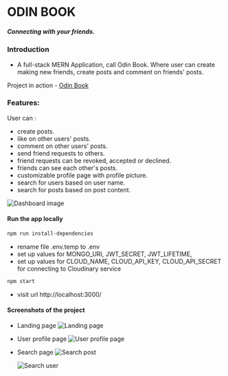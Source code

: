 # ODIN BOOK

##### Connecting with your friends.

### Introduction

- A full-stack MERN Application, call Odin Book. Where user can create making new friends, create posts and comment on friends' posts.

Project in action - [Odin Book](https://odin-book.herokuapp.com/landing)

### Features:

User can :

- create posts.
- like on other users' posts.
- comment on other users' posts.
- send friend requests to others.
- friend requests can be revoked, accepted or declined.
- friends can see each other's posts.
- customizable profile page with profile picture.
- search for users based on user name.
- search for posts based on post content.

![Dashboard image](https://res.cloudinary.com/dbvndh29t/image/upload/v1656426473/odin-book/dashboard_hh1dr5.png)

#### Run the app locally

```sh
npm run install-dependencies
```

- rename file .env.temp to .env
- set up values for MONGO_URI, JWT_SECRET, JWT_LIFETIME,
- set up values for CLOUD_NAME, CLOUD_API_KEY, CLOUD_API_SECRET for connecting to Cloudinary service

```sh
npm start
```

- visit url http://localhost:3000/

#### Screenshots of the project

- Landing page
  ![Landing page](https://res.cloudinary.com/dbvndh29t/image/upload/v1656426277/odin-book/landing-page_l9s5t0.png)

- User profile page
  ![User profile page](https://res.cloudinary.com/dbvndh29t/image/upload/v1656426278/odin-book/profile-page_cufpfz.png)

- Search page
  ![Search post](https://res.cloudinary.com/dbvndh29t/image/upload/v1656427163/odin-book/search-post_u0wpry.png)

  ![Search user](https://res.cloudinary.com/dbvndh29t/image/upload/v1656426277/odin-book/search-user_ffpour.png)
